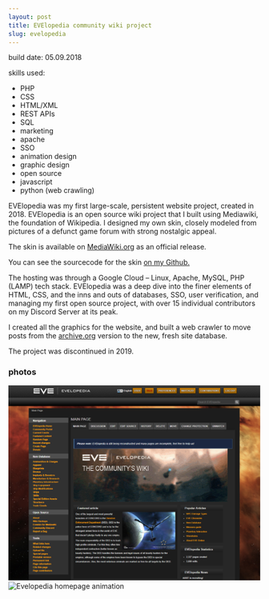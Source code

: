 ```yaml
---
layout: post
title: EVElopedia community wiki project
slug: evelopedia
---
```


build date: 05.09.2018

skills used:
 - PHP
 - CSS
 - HTML/XML
 - REST APIs
 - SQL
 - marketing
 - apache
 - SSO
 - animation design
 - graphic design
 - open source
 - javascript
 - python (web crawling)

EVElopedia was my first large-scale, persistent website project, created in 2018. EVElopedia is an open source wiki project that I built using Mediawiki, the foundation of Wikipedia. I designed my own skin, closely modeled from pictures of a defunct game forum with strong nostalgic appeal. 

The skin is available on [MediaWiki.org](https://www.mediawiki.org/wiki/Skin:Eveskin) as an official release. 

You can see the sourcecode for the skin [on my Github.](https://github.com/cforcomputer/eveskin)

The hosting was through a Google Cloud – Linux, Apache, MySQL, PHP (LAMP) tech stack. EVElopedia was a deep dive into the finer elements of HTML, CSS, and the inns and outs of databases, SSO, user verification, and managing my first open source project, with over 15 individual contributors on my Discord Server at its peak.

I created all the graphics for the website, and built a web crawler to move posts from the [archive.org](https://archive.org/) version to the new, fresh site database.

The project was discontinued in 2019.

### photos
![Evelopedia website](assets/images/projects/Evelo.png)
![Evelopedia homepage animation](assets/images/projects/moving-banner.gif)